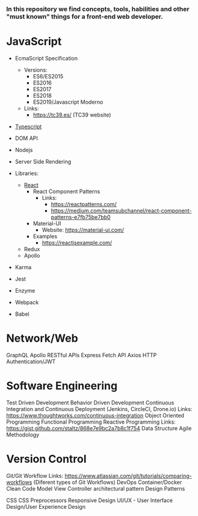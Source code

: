 ### In this repository we find concepts, tools, habilities and other "must known" things for a front-end web developer.

# JavaScript

- EcmaScript Specification

  - Versions:
    - ES6/ES2015
    - ES2016
    - ES2017
    - ES2018
    - ES2019/Javascript Moderno
  - Links:
    - https://tc39.es/ (TC39 website)

- [Typescript](./TYPESCRIPT.md)
- DOM API
- Nodejs
- Server Side Rendering
- Libraries:

  - [React](./REACTJS.md)
    - React Component Patterns
      - Links:
        - https://reactpatterns.com/
        - https://medium.com/teamsubchannel/react-component-patterns-e7fb75be7bb0
    - Material-UI
      - Website: https://material-ui.com/
    - Examples
      - https://reactjsexample.com/
  - Redux
  - Apollo

- Karma
- Jest
- Enzyme
- Webpack
- Babel

# Network/Web

GraphQL
Apollo
RESTful APIs
Express
Fetch API
Axios
HTTP
Authentication/JWT

# Software Engineering

Test Driven Development
Behavior Driven Development
Continuous Integration and Continuous Deployment (Jenkins, CircleCI, Drone.io)
Links:
https://www.thoughtworks.com/continuous-integration
Object Oriented Programming
Functional Programming
Reactive Programming
Links:
https://gist.github.com/staltz/868e7e9bc2a7b8c1f754
Data Structure
Agile Methodology

# Version Control

Git/Git Workflow
Links:
https://www.atlassian.com/git/tutorials/comparing-workflows (Diferent types of Git Workflows)
DevOps
Container/Docker
Clean Code
Model View Controller architectural pattern
Design Patterns

CSS
CSS Preprocessors
Responsive Design
UI/UX - User Interface Design/User Experience Design
